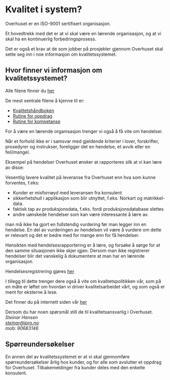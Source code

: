 # Kvalitet i system?
Overhuset er en ISO-9001 sertifisert organisasjon.

Et hovedtrekk med det er at vi skal være en lærende organisasjon, og at vi skal ha en kontinuerlig forbedringsprosess.

Det er også et krav at de som jobber på prosjekter gjennom Overhuset skal sette seg inn i noe informasjon om kvalitetssystemet. 

## Hvor finner vi informasjon om kvalitetssystemet?
Alle filene finner du [her](kvalitetssystem.overhuset.no)

De mest sentrale filene å kjenne til er:
- [Kvalitetshåndboken](https://drive.google.com/drive/u/3/folders/1cO0v987ULtzm3I4dxnIIXpROz27U-YfT)
- [Rutine for oppdrag](https://drive.google.com/drive/u/3/folders/1cO0v987ULtzm3I4dxnIIXpROz27U-YfT)
- [Rutine for kompetanse](https://drive.google.com/drive/u/3/folders/1cO0v987ULtzm3I4dxnIIXpROz27U-YfT)

For å være en lærende organisasjon trenger vi også å få vite om hendelser. 

Når et forhold ikke er i samsvar med gjeldende kriterier i lover, forskrifter, prosedyrer og instrukser, foreligger det en hendelse, et avvik eller en feil/mangel.

Eksempel på hendelser Overhuset ønsker at rapporteres slik at vi kan lære av disse:

Vesentlig lavere kvalitet på leveranse fra Overhuset enn hva som kunne forventes, f.eks:

- Kunder er misfornøyd med leveransen fra konsulent
- sikkerhetshull i applikasjon som blir utnyttet, f.eks. Norkart og matrikkel-data.
- faktisk tap av produksjonsdata, f.eks. fordi produksjonsdatabase slettes
- andre uønskede hendelser som kan være interessante å lære av.

man må ikke ha gjort en fullstendig vurdering før man legger inn en hendelse. En del av vurderingen av hendelsen vil være å vurdere om dette er relevant og det er bedre med for mange enn for få hendelser.

Hensikten med hendelsesrapportering er å lære, og forsøke å sørge for at den samme situasjonen ikke skjer igjen. Dersom man ikke registrerer hendelser blir det vanskelig å dokumentere at man har en lærende organisasjon.

Hendelsesregistrering gjøres [her](hendlese.overhuset.no)

I tillegg til dette trenger dere også å vite om kvalitetspolitikken vår, som på en måte er løftet om hvordan vi driver kvalitetsarbeidet vårt, og som også er ment for eksterne å lese.

Det finner du på internett siden vår [her](https://www.overhuset.no/kvalitet_i_alle_ledd/)

Dersom du har noen spørsmål still de til kvalitetsansvarlig i Overhuset.<br>
*Steinar Hansen</br>
[steinar@jpro.no](mailto:steinar@jpro.no)</br>
mob: 90683146*

## Spørreundersøkelser
En annen del av kvalitetssystemet er at vi skal gjennomføre spørreundersøkelser årlig hos kunder, og  for alle som avslutter et oppdrag for Overhuset. Tilbakemeldinger fra kunder deles med den enkelte konsulent.




